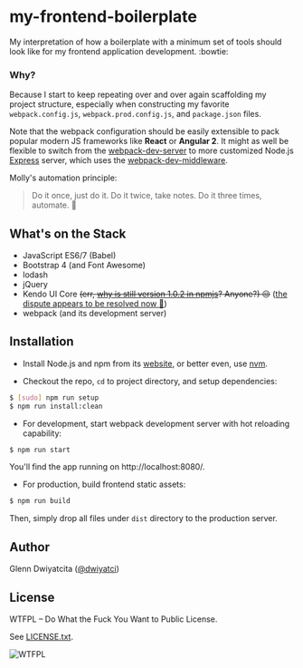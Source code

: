# my-frontend-boilerplate
My interpretation of how a boilerplate with a minimum set of tools 
should look like for my frontend application development. :bowtie:

### Why?
Because I start to keep repeating over and over again scaffolding my 
project structure, especially when constructing my favorite 
`webpack.config.js`, `webpack.prod.config.js`, and `package.json` files. 

Note that the webpack configuration should be easily extensible to pack 
popular modern JS frameworks like **React** or **Angular 2**. It might as 
well be flexible to switch from the [webpack-dev-server](http://webpack.github.io/docs/webpack-dev-server.html) 
to more customized Node.js [Express](http://expressjs.com/) server, 
which uses the [webpack-dev-middleware](http://webpack.github.io/docs/webpack-dev-middleware.html).

Molly's automation principle:
> Do it once, just do it. Do it twice, take notes. Do it three times, automate. :raising_hand:

## What's on the Stack
* JavaScript ES6/7 (Babel)
* Bootstrap 4 (and Font Awesome)
* lodash
* jQuery
* Kendo UI Core ~~(err, [why is still version 1.0.2 in npmjs](https://www.npmjs.com/package/kendo-ui-core)? Anyone?) :pensive:~~ ([the dispute appears to be resolved now :dancers:](https://github.com/telerik/kendo-ui-core/issues/1666))
* webpack (and its development server)

## Installation
* Install Node.js and npm from its [website](https://nodejs.org), or better even, use [nvm](https://github.com/creationix/nvm).

* Checkout the repo, `cd` to project directory, and setup dependencies:
```bash
$ [sudo] npm run setup
$ npm run install:clean
```

* For development, start webpack development server with hot reloading capability:
```bash
$ npm run start
```
You'll find the app running on http://localhost:8080/.

* For production, build frontend static assets:
```bash
$ npm run build
```
Then, simply drop all files under `dist` directory to the production server.

## Author
Glenn Dwiyatcita ([@dwiyatci](http://tiny.cc/dwiyatci))

## License
WTFPL – Do What the Fuck You Want to Public License.

See [LICENSE.txt](LICENSE.txt). 

![WTFPL](http://www.wtfpl.net/wp-content/uploads/2012/12/wtfpl-badge-1.png)
